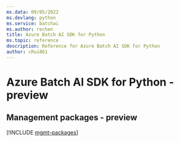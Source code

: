 ```yaml
---
ms.data: 09/05/2022
ms.devlang: python
ms.service: batchai
ms.author: rechen
title: Azure Batch AI SDK for Python
ms.topic: reference
description: Reference for Azure Batch AI SDK for Python
author: cRui861
---
```

# Azure Batch AI SDK for Python - preview

## Management packages - preview
[!INCLUDE [mgmt-packages](batch-ai-mgmt-index.md)]